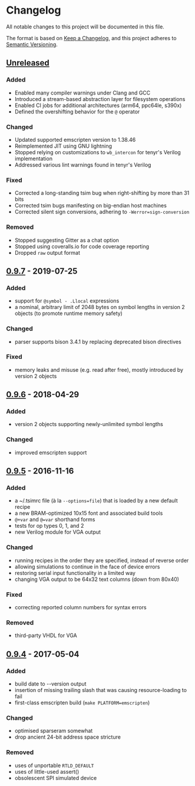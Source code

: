 # Changelog
All notable changes to this project will be documented in this file.

The format is based on [Keep a Changelog](https://keepachangelog.com/en/1.0.0/),
and this project adheres to [Semantic Versioning](https://semver.org/spec/v2.0.0.html).

## [Unreleased]
### Added
- Enabled many compiler warnings under Clang and GCC
- Introduced a stream-based abstraction layer for filesystem operations
- Enabled CI jobs for additional architectures (arm64, ppc64le, s390x)
- Defined the overshifting behavior for the `@` operator

### Changed
- Updated supported emscripten version to 1.38.46
- Reimplemented JIT using GNU lightning
- Stopped relying on customizations to `wb_intercon` for tenyr's Verilog implementation
- Addressed various lint warnings found in tenyr's Verilog

### Fixed
- Corrected a long-standing tsim bug when right-shifting by more than 31 bits
- Corrected tsim bugs manifesting on big-endian host machines
- Corrected silent sign conversions, adhering to `-Werror=sign-conversion`

### Removed
- Stopped suggesting Gitter as a chat option
- Stopped using coveralls.io for code coverage reporting
- Dropped `raw` output format

## [0.9.7] - 2019-07-25
### Added
- support for `@symbol - .Llocal` expressions
- a nominal, arbitrary limit of 2048 bytes on symbol lengths in version 2 objects (to promote runtime memory safety)

### Changed
- parser supports bison 3.4.1 by replacing deprecated bison directives

### Fixed
- memory leaks and misuse (e.g. read after free), mostly introduced by version 2 objects

## [0.9.6] - 2018-04-29
### Added
- version 2 objects supporting newly-unlimited symbol lengths

### Changed
- improved emscripten support

## [0.9.5] - 2016-11-16
### Added
- a ~/.tsimrc file (à la `--options=file`) that is loaded by a new default recipe
- a new BRAM-optimized 10x15 font and associated build tools
- `@+var` and `@=var` shorthand forms
- tests for op types 0, 1, and 2
- new Verilog module for VGA output

### Changed
- running recipes in the order they are specified, instead of reverse order
- allowing simulations to continue in the face of device errors
- restoring serial input functionality in a limited way
- changing VGA output to be 64x32 text columns (down from 80x40)

### Fixed
- correcting reported column numbers for syntax errors

### Removed
- third-party VHDL for VGA

## [0.9.4] - 2017-05-04
### Added
- build date to --version output
- insertion of missing trailing slash that was causing resource-loading to fail
- first-class emscripten build (`make PLATFORM=emscripten`)

### Changed
- optimised sparseram somewhat
- drop ancient 24-bit address space stricture

### Removed
- uses of unportable `RTLD_DEFAULT`
- uses of little-used assert()
- obsolescent SPI simulated device

[Unreleased]: https://github.com/kulp/tenyr/compare/v0.9.7...HEAD
[0.9.7]: https://github.com/kulp/tenyr/compare/v0.9.6...v0.9.7
[0.9.6]: https://github.com/kulp/tenyr/compare/v0.9.5...v0.9.6
[0.9.5]: https://github.com/kulp/tenyr/compare/v0.9.4...v0.9.5
[0.9.4]: https://github.com/kulp/tenyr/compare/v0.9.3...v0.9.4
